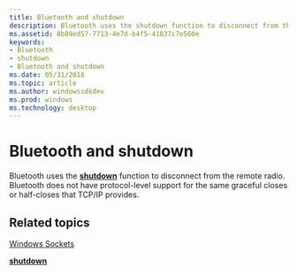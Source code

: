 ```yaml
---
title: Bluetooth and shutdown
description: Bluetooth uses the shutdown function to disconnect from the remote radio. Bluetooth does not have protocol-level support for the same graceful closes or half-closes that TCP/IP provides.
ms.assetid: 8b89ed57-7713-4e7d-b4f5-41837c7e560e
keywords:
- Bluetooth
- shutdown
- Bluetooth and shutdown
ms.date: 05/31/2018
ms.topic: article
ms.author: windowssdkdev
ms.prod: windows
ms.technology: desktop
---
```


# Bluetooth and shutdown

Bluetooth uses the [**shutdown**](https://msdn.microsoft.com/library/windows/desktop/ms740481) function to disconnect from the remote radio. Bluetooth does not have protocol-level support for the same graceful closes or half-closes that TCP/IP provides.

## Related topics

<dl> <dt>

[Windows Sockets](https://msdn.microsoft.com/library/windows/desktop/ms740673)
</dt> <dt>

[**shutdown**](https://msdn.microsoft.com/library/windows/desktop/ms740481)
</dt> </dl>

 

 




